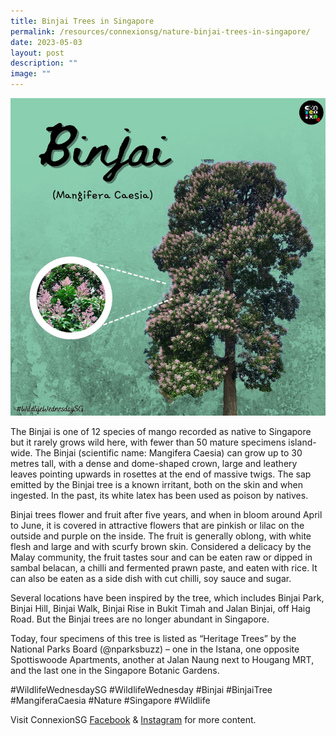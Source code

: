 ```yaml
---
title: Binjai Trees in Singapore
permalink: /resources/connexionsg/nature-binjai-trees-in-singapore/
date: 2023-05-03
layout: post
description: ""
image: ""
---
```

![](/images/connexionsg/2023/binjai%20tree.png)

The Binjai is one of 12 species of mango recorded as native to Singapore but it rarely grows wild here, with fewer than 50 mature specimens island-wide. The Binjai (scientific name: Mangifera Caesia) can grow up to 30 metres tall, with a dense and dome-shaped crown, large and leathery leaves pointing upwards in rosettes at the end of massive twigs. The sap emitted by the Binjai tree is a known irritant, both on the skin and when ingested. In the past, its white latex has been used as poison by natives.

Binjai trees flower and fruit after five years, and when in bloom around April to June, it is covered in attractive flowers that are pinkish or lilac on the outside and purple on the inside. The fruit is generally oblong, with white flesh and large and with scurfy brown skin. Considered a delicacy by the Malay community, the fruit tastes sour and can be eaten raw or dipped in sambal belacan, a chilli and fermented prawn paste, and eaten with rice. It can also be eaten as a side dish with cut chilli, soy sauce and sugar.

Several locations have been inspired by the tree, which includes Binjai Park, Binjai Hill, Binjai Walk, Binjai Rise in Bukit Timah and Jalan Binjai, off Haig Road. But the Binjai trees are no longer abundant in Singapore.

Today, four specimens of this tree is listed as “Heritage Trees” by the National Parks Board (@nparksbuzz) – one in the Istana, one opposite Spottiswoode Apartments, another at Jalan Naung next to Hougang MRT, and the last one in the Singapore Botanic Gardens.

#WildlifeWednesdaySG #WildlifeWednesday #Binjai #BinjaiTree #MangiferaCaesia #Nature #Singapore #Wildlife

Visit ConnexionSG [Facebook](https://www.facebook.com/ConnexionSG) & [Instagram](https://www.instagram.com/connexionsg/) for more content.